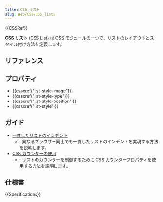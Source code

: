 ```yaml
---
title: CSS リスト
slug: Web/CSS/CSS_lists
---
```


{{CSSRef}}

**CSS リスト** (CSS List) は CSS モジュールの一つで、リストのレイアウトとスタイル付け方法を定義します。

## リファレンス

## プロパティ

- {{cssxref("list-style-image")}}
- {{cssxref("list-style-type")}}
- {{cssxref("list-style-position")}}
- {{cssxref("list-style")}}

## ガイド

- [一貫したリストのインデント](/ja/docs/Web/CSS/CSS_Lists_and_Counters/Consistent_list_indentation)
  - : 異なるブラウザー同士でも一貫したリストのインデントを実現する方法を説明します。
- [CSS カウンターの使用](/docs/Web/CSS/CSS_Lists_and_Counters/Using_CSS_counters)
  - : リストのカウンターを制御するために CSS カウンタープロパティを使用する方法を説明します。

## 仕様書

{{Specifications}}
